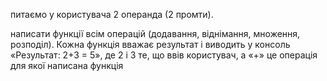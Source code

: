 питаємо у користувача 2 операнда (2 промти).

написати функції всім операцій (додавання, віднімання, множення, розподіл). Кожна функція вважає результат і виводить у консоль «Результат: 2+3 = 5», де 2 і 3 те, що ввів користувач, а «+» це операція для якої написана функція